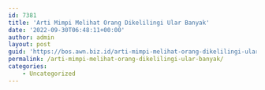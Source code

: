 ```yaml
---
id: 7381
title: 'Arti Mimpi Melihat Orang Dikelilingi Ular Banyak'
date: '2022-09-30T06:48:11+00:00'
author: admin
layout: post
guid: 'https://bos.awn.biz.id/arti-mimpi-melihat-orang-dikelilingi-ular-banyak/'
permalink: /arti-mimpi-melihat-orang-dikelilingi-ular-banyak/
categories:
    - Uncategorized
---
```


